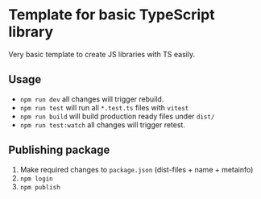 # Template for basic TypeScript library

Very basic template to create JS libraries with TS easily.

## Usage

- `npm run dev` all changes will trigger rebuild.
- `npm run test` will run all `*.test.ts` files with `vitest`
- `npm run build` will build production ready files under `dist/`
- `npm run test:watch` all changes will trigger retest.

## Publishing package

1. Make required changes to `package.json` (dist-files + name + metainfo)
2. `npm login`
3. `npm publish`
